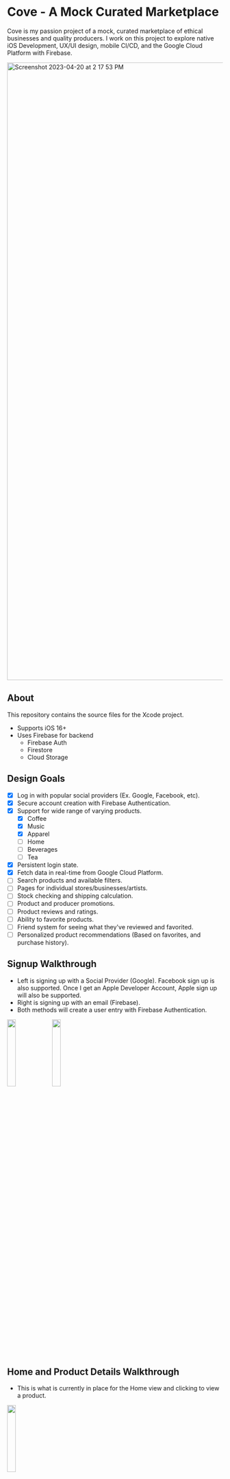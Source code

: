 # Cove - A Mock Curated Marketplace

Cove is my passion project of a mock, curated marketplace of ethical businesses and quality producers. I work on this project to explore native iOS Development, UX/UI design, mobile CI/CD, and the Google Cloud Platform with Firebase.

<img width="1440" alt="Screenshot 2023-04-20 at 2 17 53 PM" src="https://user-images.githubusercontent.com/24427074/233455204-1528c0df-2fab-43d2-a909-632d9f11f16c.png">

## About

This repository contains the source files for the Xcode project.
- Supports iOS 16+
- Uses Firebase for backend
  - Firebase Auth
  - Firestore
  - Cloud Storage

## Design Goals

- [x] Log in with popular social providers (Ex. Google, Facebook, etc).
- [x] Secure account creation with Firebase Authentication.
- [x] Support for wide range of varying products.
  - [x] Coffee
  - [x] Music
  - [x] Apparel
  - [ ] Home
  - [ ] Beverages
  - [ ] Tea
- [x] Persistent login state.
- [x] Fetch data in real-time from Google Cloud Platform.
- [ ] Search products and available filters.
- [ ] Pages for individual stores/businesses/artists.
- [ ] Stock checking and shipping calculation.
- [ ] Product and producer promotions.
- [ ] Product reviews and ratings.
- [ ] Ability to favorite products.
- [ ] Friend system for seeing what they've reviewed and favorited.
- [ ] Personalized product recommendations (Based on favorites, and purchase history).

## Signup Walkthrough

- Left is signing up with a Social Provider (Google). Facebook sign up is also supported. Once I get an Apple Developer Account, Apple sign up will also be supported.
- Right is signing up with an email (Firebase).
- Both methods will create a user entry with Firebase Authentication.

<div>
  <img src="https://user-images.githubusercontent.com/24427074/233470161-c6d13253-7608-4e27-b48b-ebde8a243fb6.gif" width="20%"/>
  <img src="https://user-images.githubusercontent.com/24427074/233473427-2d0a78e6-3087-437e-a204-21d6fec12585.gif" width="20%"/>
</div>

## Home and Product Details Walkthrough

- This is what is currently in place for the Home view and clicking to view a product.

<img src="https://user-images.githubusercontent.com/24427074/233480170-2558c859-fb3a-4580-9366-eb394ee4edab.gif" width="20%"/>

GIFs created with [Kap](https://getkap.co/).

## More to come!

Everything seen so far is subject to change overtime as I move along with development.

A simple roadmap for Cove can be found at https://github.com/users/danicajiao/projects/2.
